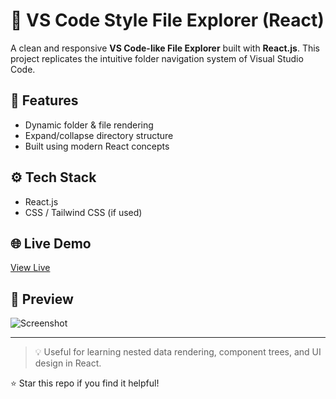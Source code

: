 # 📁 VS Code Style File Explorer (React)

A clean and responsive **VS Code-like File Explorer** built with **React.js**. This project replicates the intuitive folder navigation system of Visual Studio Code.

## 🚀 Features
- Dynamic folder & file rendering
- Expand/collapse directory structure
- Built using modern React concepts

## ⚙️ Tech Stack
- React.js
- CSS / Tailwind CSS (if used)

## 🌐 Live Demo
[View Live](https://your-live-link.vercel.app)

## 📸 Preview
![Screenshot](your-screenshot-url)

---

> 💡 Useful for learning nested data rendering, component trees, and UI design in React.

⭐ Star this repo if you find it helpful!
